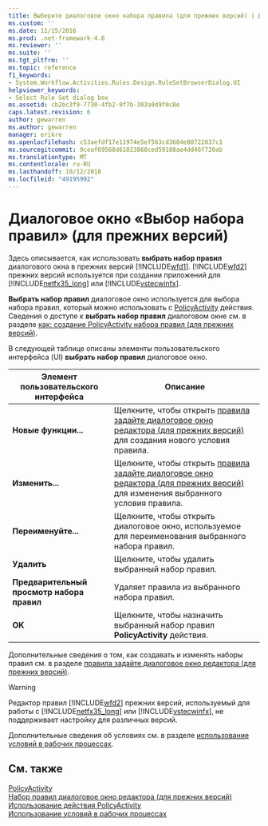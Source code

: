 ```yaml
---
title: Выберите диалоговое окно набора правила (для прежних версий) | Документация Майкрософт
ms.custom: ''
ms.date: 11/15/2016
ms.prod: .net-framework-4.6
ms.reviewer: ''
ms.suite: ''
ms.tgt_pltfrm: ''
ms.topic: reference
f1_keywords:
- System.Workflow.Activities.Rules.Design.RuleSetBrowserDialog.UI
helpviewer_keywords:
- Select Rule Set dialog box
ms.assetid: cb2bc3f9-7730-4fb2-9f7b-303a9d9f0c8e
caps.latest.revision: 6
author: gewarren
ms.author: gewarren
manager: erikre
ms.openlocfilehash: c53aefdf17e11974e5ef563cd3684e80722837c1
ms.sourcegitcommit: 9ceaf69568d61023868ced59108ae4dd46f720ab
ms.translationtype: MT
ms.contentlocale: ru-RU
ms.lasthandoff: 10/12/2018
ms.locfileid: "49195992"
---
```

# <a name="select-rule-set-dialog-box-legacy"></a>Диалоговое окно «Выбор набора правил» (для прежних версий)
Здесь описывается, как использовать **выбрать набор правил** диалогового окна в прежних версий [!INCLUDE[wfd1](../includes/wfd1-md.md)]. [!INCLUDE[wfd2](../includes/wfd2-md.md)] прежних версий используется при создании приложений для [!INCLUDE[netfx35_long](../includes/netfx35-long-md.md)] или [!INCLUDE[vstecwinfx](../includes/vstecwinfx-md.md)].  
  
 **Выбрать набор правил** диалоговое окно используется для выбора набора правил, который можно использовать с [PolicyActivity](http://go.microsoft.com/fwlink?LinkID=65019) действия. Сведения о доступе к **выбрать набор правил** диалоговом окне см. в разделе [как: создание PolicyActivity набора правил (для прежних версий)](../workflow-designer/how-to-create-a-policyactivity-rule-set-legacy.md).  
  
 В следующей таблице описаны элементы пользовательского интерфейса (UI) **выбрать набор правил** диалоговое окно.  
  
|Элемент пользовательского интерфейса|Описание|  
|----------------|-----------------|  
|**Новые функции...**|Щелкните, чтобы открыть [правила задайте диалоговое окно редактора (для прежних версий)](../workflow-designer/rule-set-editor-dialog-box-legacy.md) для создания нового условия правила.|  
|**Изменить...**|Щелкните, чтобы открыть [правила задайте диалоговое окно редактора (для прежних версий)](../workflow-designer/rule-set-editor-dialog-box-legacy.md) для изменения выбранного условия правила.|  
|**Переименуйте...**|Щелкните, чтобы открыть диалоговое окно, используемое для переименования выбранного набора правил.|  
|**Удалить**|Щелкните, чтобы удалить выбранный набор правил.|  
|**Предварительный просмотр набора правил**|Удаляет правила из выбранного набора правил.|  
|**OK**|Щелкните, чтобы назначить выбранный набор правил **PolicyActivity** действия.|  
  
 Дополнительные сведения о том, как создавать и изменять наборы правил см. в разделе [правила задайте диалоговое окно редактора (для прежних версий)](../workflow-designer/rule-set-editor-dialog-box-legacy.md).  
  
> [!WARNING]
>  Редактор правил [!INCLUDE[wfd2](../includes/wfd2-md.md)] прежних версий, используемый для работы с [!INCLUDE[netfx35_long](../includes/netfx35-long-md.md)] или [!INCLUDE[vstecwinfx](../includes/vstecwinfx-md.md)], не поддерживает настройку для различных версий.  
  
 Дополнительные сведения об условиях см. в разделе [использование условий в рабочих процессах](http://go.microsoft.com/fwlink?LinkID=65009).  
  
## <a name="see-also"></a>См. также  
 [PolicyActivity](http://go.microsoft.com/fwlink?LinkID=65019)   
 [Набор правил диалоговое окно редактора (для прежних версий)](../workflow-designer/rule-set-editor-dialog-box-legacy.md)   
 [Использование действия PolicyActivity](http://go.microsoft.com/fwlink?LinkID=65004)   
 [Использование условий в рабочих процессах](http://go.microsoft.com/fwlink?LinkID=65009)